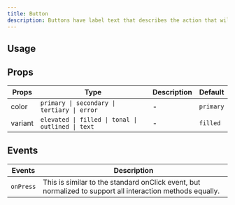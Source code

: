 ```yaml
---
title: Button
description: Buttons have label text that describes the action that will occur if a user taps a button.
---
```


## Usage

<usage></usage>

## Props

| Props   | Type                                              | Description | Default   |
| ------- | ------------------------------------------------- | ----------- | --------- |
| color   | `primary \| secondary \| tertiary \| error`       | -           | `primary` |
| variant | `elevated \| filled \| tonal \| outlined \| text` | -           | `filled`  |

## Events

| Events    | Description                                                                                               |
| --------- | --------------------------------------------------------------------------------------------------------- |
| `onPress` | This is similar to the standard onClick event, but normalized to support all interaction methods equally. |
